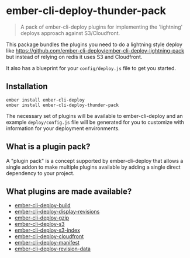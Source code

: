 # ember-cli-deploy-thunder-pack

> A pack of ember-cli-deploy plugins for implementing the 'lightning' deploys approach against S3/Cloudfront.

This package bundles the plugins you need to do a lightning style deploy like https://github.com/ember-cli-deploy/ember-cli-deploy-lightning-pack but instead of relying on redis it uses S3 and Cloudfront.

It also has a blueprint for your `config/deploy.js` file to get you started.

## Installation

```
ember install ember-cli-deploy
ember install ember-cli-deploy-thunder-pack
```

The necessary set of plugins will be available to ember-cli-deploy and an example `deploy/config.js` file will be generated for you to customize with information for your deployment environments.

## What is a plugin pack?

A "plugin pack" is a concept supported by ember-cli-deploy that allows a single addon to make multiple plugins available by adding a single direct dependency to your project.

## What plugins are made available?

* [ember-cli-deploy-build](https://github.com/ember-cli-deploy/ember-cli-deploy-build)
* [ember-cli-deploy-display-revisions](https://github.com/ember-cli-deploy/ember-cli-deploy-display-revisions)
* [ember-cli-deploy-gzip](https://github.com/ember-cli-deploy/ember-cli-deploy-gzip)
* [ember-cli-deploy-s3](https://github.com/ember-cli-deploy/ember-cli-deploy-s3)
* [ember-cli-deploy-s3-index](https://github.com/ember-cli-deploy/ember-cli-deploy-s3-index)
* [ember-cli-deploy-cloudfront](https://github.com/kpfefferle/ember-cli-deploy-cloudfront)
* [ember-cli-deploy-manifest](https://github.com/ember-cli-deploy/ember-cli-deploy-manifest)
* [ember-cli-deploy-revision-data](https://github.com/ember-cli-deploy/ember-cli-deploy-revision-data)
